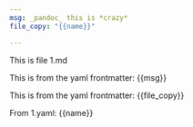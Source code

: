 ```yaml
---
msg: _pandoc_ this is *crazy*
file_copy: "{{name}}"

---
```

This is file 1.md

This is from the yaml frontmatter: {{msg}}

This is from the yaml frontmatter: {{file_copy}}

From 1.yaml: {{name}}
